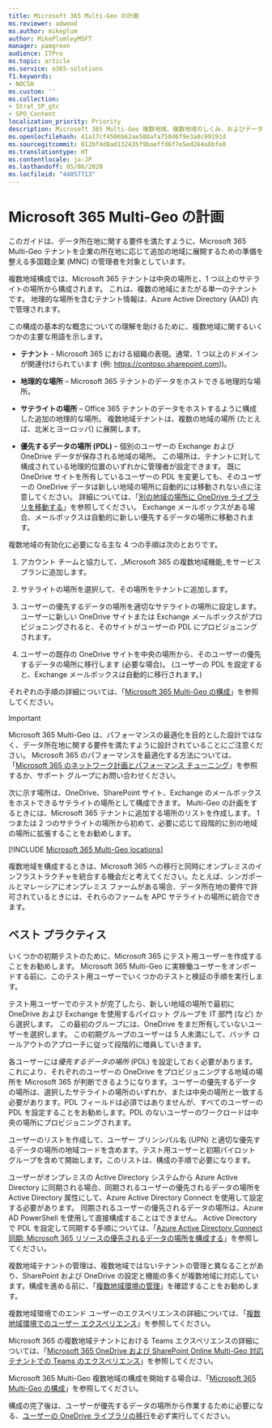 ```yaml
---
title: Microsoft 365 Multi-Geo の計画
ms.reviewer: adwood
ms.author: mikeplum
author: MikePlumleyMSFT
manager: pamgreen
audience: ITPro
ms.topic: article
ms.service: o365-solutions
f1.keywords:
- NOCSH
ms.custom: ''
ms.collection:
- Strat_SP_gtc
- SPO_Content
localization_priority: Priority
description: Microsoft 365 Multi-Geo 複数地域、複数地域のしくみ、およびデータ ストレージに使用できる地理的な場所について説明します。
ms.openlocfilehash: 41a17cf4506b62ae588afa750d6f9e3a8c99191d
ms.sourcegitcommit: 012bf4d8ad132435f9baeffd6f7e5ed264a8bfe0
ms.translationtype: HT
ms.contentlocale: ja-JP
ms.lasthandoff: 05/06/2020
ms.locfileid: "44057713"
---
```

# <a name="plan-for-microsoft-365-multi-geo"></a>Microsoft 365 Multi-Geo の計画

このガイドは、データ所在地に関する要件を満たすように、Microsoft 365 Multi-Geo テナントを企業の所在地に応じて追加の地域に展開するための準備を整える多国籍企業 (MNC) の管理者を対象としています。

複数地域構成では、Microsoft 365 テナントは中央の場所と、1 つ以上のサテライトの場所から構成されます。 これは、複数の地域にまたがる単一のテナントです。 地理的な場所を含むテナント情報は、Azure Active Directory (AAD) 内で管理されます。

この構成の基本的な概念についての理解を助けるために、複数地域に関するいくつかの主要な用語を示します。

-   **テナント** - Microsoft 365 における組織の表現。通常、1 つ以上のドメインが関連付けられています (例: https://contoso.sharepoint.com))。 

-   **地理的な場所** – Microsoft 365 テナントのデータをホストできる地理的な場所。

-   **サテライトの場所** – Office 365 テナントのデータをホストするように構成した追加の地理的な場所。 複数地域テナントは、複数の地域の場所 (たとえば、北米とヨーロッパ) に展開します。

-   **優先するデータの場所 (PDL)** – 個別のユーザーの Exchange および OneDrive データが保存される地域の場所。 この場所は、テナントに対して構成されている地理的位置のいずれかに管理者が設定できます。 既に OneDrive サイトを所有しているユーザーの PDL を変更しても、そのユーザーの OneDrive データは新しい地域の場所に自動的には移動されない点に注意してください。 詳細については、「[別の地域の場所に OneDrive ライブラリを移動する](move-onedrive-between-geo-locations.md)」を参照してください。 Exchange メールボックスがある場合、メールボックスは自動的に新しい優先するデータの場所に移動されます。

複数地域の有効化に必要になる主な 4 つの手順は次のとおりです。

1.  アカウント チームと協力して、_Microsoft 365 の複数地域機能_をサービス プランに追加します。

2.  サテライトの場所を選択して、その場所をテナントに追加します。

3.  ユーザーの優先するデータの場所を適切なサテライトの場所に設定します。 ユーザーに新しい OneDrive サイトまたは Exchange メールボックスがプロビジョニングされると、そのサイトがユーザーの PDL にプロビジョニングされます。

4.  ユーザーの既存の OneDrive サイトを中央の場所から、そのユーザーの優先するデータの場所に移行します (必要な場合)。 (ユーザーの PDL を設定すると、Exchange メールボックスは自動的に移行されます。)

それぞれの手順の詳細については、「[Microsoft 365 Multi-Geo の構成](multi-geo-tenant-configuration.md)」を参照してください。

> [!IMPORTANT]
> Microsoft 365 Multi-Geo は、パフォーマンスの最適化を目的とした設計ではなく、データ所在地に関する要件を満たすように設計されていることにご注意ください。 Microsoft 365 のパフォーマンスを最適化する方法については、「[Microsoft 365 のネットワーク計画とパフォーマンス チューニング](https://support.office.com/article/e5f1228c-da3c-4654-bf16-d163daee8848)」を参照するか、サポート グループにお問い合わせください。

次に示す場所は、OneDrive、SharePoint サイト、Exchange のメールボックスをホストできるサテライトの場所として構成できます。 Multi-Geo の計画をするときには、Microsoft 365 テナントに追加する場所のリストを作成します。 1 つまたは 2 つのサテライトの場所から初めて、必要に応じて段階的に別の地域の場所に拡張することをお勧めします。

[!INCLUDE [Microsoft 365 Multi-Geo locations](includes/office-365-multi-geo-locations.md)]

複数地域を構成するときは、Microsoft 365 への移行と同時にオンプレミスのインフラストラクチャを統合する機会だと考えてください。たとえば、シンガポールとマレーシアにオンプレミス ファームがある場合、データ所在地の要件で許可されているときには、それらのファームを APC サテライトの場所に統合できます。

## <a name="best-practices"></a>ベスト プラクティス

いくつかの初期テストのために、Microsoft 365 にテスト用ユーザーを作成することをお勧めします。 Microsoft 365 Multi-Geo に実稼働ユーザーをオンボードする前に、このテスト用ユーザーでいくつかのテストと検証の手順を実行します。

テスト用ユーザーでのテストが完了したら、新しい地域の場所で最初に OneDrive および Exchange を使用するパイロット グループを IT 部門 (など) から選択します。 この最初のグループには、OneDrive をまだ所有していないユーザーを選択します。 この初期グループのユーザーは 5 人未満にして、バッチ ロールアウトのアプローチに従って段階的に増員していきます。

各ユーザーには*優先するデータの場所* (PDL) を設定しておく必要があります。これにより、それぞれのユーザーの OneDrive をプロビジョニングする地域の場所を Microsoft 365 が判断できるようになります。ユーザーの優先するデータの場所は、選択したサテライトの場所のいずれか、または中央の場所と一致する必要があります。PDL フィールドは必須ではありませんが、すべてのユーザーの PDL を設定することをお勧めします。PDL のないユーザーのワークロードは中央の場所にプロビジョニングされます。

ユーザーのリストを作成して、ユーザー プリンシパル名 (UPN) と適切な優先するデータの場所の地域コードを含めます。テスト用ユーザーと初期パイロット グループを含めて開始します。このリストは、構成の手順で必要になります。

ユーザーがオンプレミスの Active Directory システムから Azure Active Directory に同期される場合、同期されるユーザーの優先されるデータの場所を Active Directory 属性にして、Azure Active Directory Connect を使用して設定する必要があります。 同期されるユーザーの優先されるデータの場所は、Azure AD PowerShell を使用して直接構成することはできません。 Active Directory で PDL を設定して同期する手順については、「[Azure Active Directory Connect 同期: Microsoft 365 リソースの優先されるデータの場所を構成する](https://docs.microsoft.com/azure/active-directory/connect/active-directory-aadconnectsync-feature-preferreddatalocation)」を参照してください。

複数地域テナントの管理は、複数地域ではないテナントの管理と異なることがあり、SharePoint および OneDrive の設定と機能の多くが複数地域に対応しています。構成を進める前に、「[複数地域環境の管理](administering-a-multi-geo-environment.md)」を確認することをお勧めします。

複数地域環境でのエンド ユーザーのエクスペリエンスの詳細については、「[複数地域環境でのユーザー エクスペリエンス](multi-geo-user-experience.md)」を参照してください。

Microsoft 365 の複数地域テナントにおける Teams エクスペリエンスの詳細については、「[Microsoft 365 OneDrive および SharePoint Online Multi-Geo 対応テナントでの Teams のエクスペリエンス](https://docs.microsoft.com/microsoftteams/teams-experience-o365odb-spo-multi-geo)」を参照してください。

Microsoft 365 Multi-Geo 複数地域の構成を開始する場合は、「[Microsoft 365 Multi-Geo の構成](multi-geo-tenant-configuration.md)」を参照してください。

構成の完了後は、ユーザーが優先するデータの場所から作業するために必要になる、[ユーザーの OneDrive ライブラリの移行](move-onedrive-between-geo-locations.md)を必ず実行してください。
